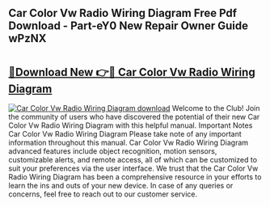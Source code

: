 ## Car Color Vw Radio Wiring Diagram Free Pdf Download - Part-eY0 New Repair Owner Guide wPzNX

# <h2><a href="http://dfhxaw.blite.top/?on=Car+Color+Vw+Radio+Wiring+Diagram">🔗Download New 👉🔴 Car Color Vw Radio Wiring Diagram</a></h2>

[![Car Color Vw Radio Wiring Diagram download](https://i.imgur.com/lujVjoI.png)](http://dfhxaw.blite.top/?on=Car+Color+Vw+Radio+Wiring+Diagram)
Welcome to the Club! Join the community of users who have discovered the potential of their new Car Color Vw Radio Wiring Diagram with this helpful manual. Important Notes Car Color Vw Radio Wiring Diagram Please take note of any important information throughout this manual. Car Color Vw Radio Wiring Diagram advanced features include object recognition, motion sensors, customizable alerts, and remote access, all of which can be customized to suit your preferences via the user interface. We trust that the Car Color Vw Radio Wiring Diagram has been a comprehensive resource in your efforts to learn the ins and outs of your new device. In case of any queries or concerns, feel free to reach out to our customer service.

